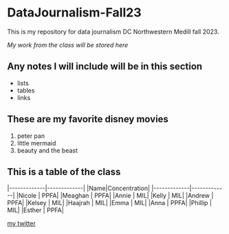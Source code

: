 # DataJournalism-Fall23

This is my repository for data journalism DC Northwestern Medill fall 2023.

*My work from the class will be stored here*

## Any notes I will include will be in this section ##

* lists
* tables
* links

## These are my favorite disney movies ##

1. peter pan
2. little mermaid
3. beauty and the beast

## This is a table of the class ##

|-------------|-------------|
|Name|Concentration|
|-------------|-------------|
|Nicole | PPFA|
|Meaghan | PPFA|
|Annie | MIL|
|Kelly | MIL|
|Andrew | PPFA|
|Kelsey | MIL|
|Haajrah | MIL|
|Emma | MIL|
|Anna | PPFA|
|Phillip | MIL| 
|Esther | PPFA|

[my twitter](https://google.com)
